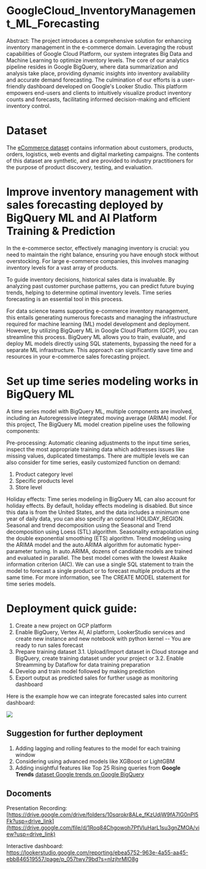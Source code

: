 # GoogleCloud_InventoryManagement_ML_Forecasting

Abstract: The project introduces a comprehensive solution for enhancing inventory management in the e-commerce domain. Leveraging the robust capabilities of Google Cloud Platform, our system integrates Big Data and Machine Learning to optimize inventory levels. The core of our analytics pipeline resides in Google BigQuery, where data summarization and analysis take place, providing dynamic insights into inventory availability and accurate demand forecasting. The culmination of our efforts is a user-friendly dashboard developed on Google's Looker Studio. This platform empowers end-users and clients to intuitively visualize product inventory counts and forecasts, facilitating informed decision-making and efficient inventory control.

# Dataset 

The [eCommerce dataset](https://console.cloud.google.com/marketplace/product/bigquery-public-data/thelook-ecommerce?project=galvanic-portal-404814) contains information about customers, products, orders, logistics, web events and digital marketing campaigns. The contents of this dataset are synthetic, and are provided to industry practitioners for the purpose of product discovery, testing, and evaluation.

# Improve inventory management with sales forecasting deployed by BigQuery ML and AI Platform Training & Prediction

In the e-commerce sector, effectively managing inventory is crucial: you need to maintain the right balance, ensuring you have enough stock without overstocking. For large e-commerce companies, this involves managing inventory levels for a vast array of products.

To guide inventory decisions, historical sales data is invaluable. By analyzing past customer purchase patterns, you can predict future buying trends, helping to determine optimal inventory levels. Time series forecasting is an essential tool in this process.

For data science teams supporting e-commerce inventory management, this entails generating numerous forecasts and managing the infrastructure required for machine learning (ML) model development and deployment. However, by utilizing BigQuery ML in Google Cloud Platform (GCP), you can streamline this process. BigQuery ML allows you to train, evaluate, and deploy ML models directly using SQL statements, bypassing the need for a separate ML infrastructure. This approach can significantly save time and resources in your e-commerce sales forecasting project.



# Set up time series modeling works in BigQuery ML
A time series model with BigQuery ML, multiple components are involved, including an Autoregressive integrated moving average (ARIMA) model. For this project, The BigQuery ML model creation pipeline uses the following components:

Pre-processing: Automatic cleaning adjustments to the input time series, inspect the most appropriate training data which addresses issues like missing values, duplicated timestamps. There are multiple levels we can also consider for time series, easily customized function on demand:
1. Product category level
2. Specific products level
3. Store level

Holiday effects: Time series modeling in BigQuery ML can also account for holiday effects. By default, holiday effects modeling is disabled. But since this data is from the United States, and the data includes a minimum one year of daily data, you can also specify an optional HOLIDAY_REGION. 
Seasonal and trend decomposition using the Seasonal and Trend decomposition using Loess (STL) algorithm. Seasonality extrapolation using the double exponential smoothing (ETS) algorithm.
Trend modeling using the ARIMA model and the auto.ARIMA algorithm for automatic hyper-parameter tuning. In auto.ARIMA, dozens of candidate models are trained and evaluated in parallel. The best model comes with the lowest Akaike information criterion (AIC).
We can use a single SQL statement to train the model to forecast a single product or to forecast multiple products at the same time. For more information, see The CREATE MODEL statement for time series models.



# Deployment quick guide:
1. Create a new project on GCP platform
2. Enable BigQuery, Vertex AI, AI platform, LookerStudio services and create new instance and new notebook with python kernel -- You are ready to run sales forecast
3. Prepare training dataset
3.1. Upload/Import dataset in Cloud storage and BigQuery, create training dataset under your project or
3.2. Enable Streamming by Dataflow for data training preparation
4. Develop and train model followed by making prediction
5. Export output as predicted sales for further usage as monitoring dashboard

Here is the example how we can integrate forecasted sales into current dashboard:

<img src="[https://i.ibb.co/RhC6V4R/googletrends-81-1-1.png](https://ibb.co/51NCZF8"><img src="https://i.ibb.co/D1xmdpC/Picture1.png)" alt=""></a>
    </td>



## Suggestion for further deployment
1. Adding lagging and rolling features to the model for each training window
2. Considering using advanced models like XGBoost or LightGBM 
3. Adding insightful features like Top 25 Rising queries from **Google Trends** <td>
      <a href="https://console.cloud.google.com/marketplace/product/bigquery-public-datasets/google-search-trends?_ga=2.261190030.2019434361.1656948847-1975246695.1656948843&project=galvanic-portal-404814">
        <img src="https://i.ibb.co/RhC6V4R/googletrends-81-1-1.png" alt=""></a>[dataset Google trends on Google BigQuery](https://console.cloud.google.com/marketplace/product/bigquery-public-datasets/google-search-trends?_ga=2.261190030.2019434361.1656948847-1975246695.1656948843&project=galvanic-portal-404814)
    </td>

## Docoments
Presentation Recording: [https://drive.google.com/drive/folders/10sqrokr8ALe_fKzUdjW9fA7lG0nPl5Fk?usp=drive_link](https://drive.google.com/file/d/1Roq84Chgowoh7PfVIuHarL1su3gnZMOA/view?usp=drive_link)

Interactive dashboard: https://lookerstudio.google.com/reporting/ebea5752-963e-4a55-aa45-ebb846519557/page/p_057twy79bd?s=nIzjhrMlO8g



